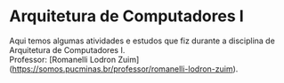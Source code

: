 # Arquitetura de Computadores I
Aqui temos algumas atividades e estudos que fiz durante a disciplina de Arquitetura de Computadores I.
<br>
Professor: [Romanelli Lodron Zuim] (https://somos.pucminas.br/professor/romanelli-lodron-zuim).

